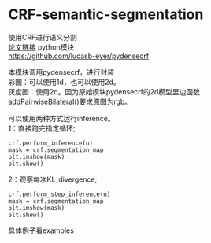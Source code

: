# CRF-semantic-segmentation<br>
使用CRF进行语义分割<br>
[论文链接](https://arxiv.org/abs/1210.5644)
python模块<br>
https://github.com/lucasb-eyer/pydensecrf<br>

本模块调用pydensecrf，进行封装<br>
彩图：可以使用1d，也可以使用2d。<br>
灰度图：使用2d。因为原始模块pydensecrf的2d模型里边函数addPairwiseBilateral()要求原图为rgb。<br>

可以使用两种方式运行inference。<br>
1：直接跑完指定循环;<br>
```
crf.perform_inference(n)
mask = crf.segmentation_map
plt.imshow(mask)
plt.show()
```

2：观察每次KL_divergence;<br>
```
crf.perform_step_inference(n)
mask = crf.segmentation_map
plt.imshow(mask)
plt.show()
```

具体例子看examples<br>


